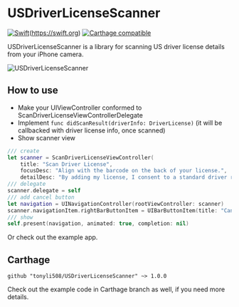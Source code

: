 # USDriverLicenseScanner

[![Swift](https://img.shields.io/badge/Swift-4.1-orange.svg?style=flat)](https://img.shields.io/badge/Swift-4.0-orange.svg?style=flat)(https://swift.org)
[![Carthage compatible](https://img.shields.io/badge/Carthage-compatible-4BC51D.svg?style=flat)](https://github.com/Carthage/Carthage)

USDriverLicenseScanner is a library for scanning US driver license details from your iPhone camera.

![USDriverLicenseScanner](https://github.com/tonyli508/USDriverLicenseScanner/blob/master/images/screenshot2.png)

## How to use
* Make your UIViewController conformed to ScanDriverLicenseViewControllerDelegate
* Implement `func didScanResult(driverInfo: DriverLicense)` (it will be callbacked with driver license info, once scanned)
* Show scanner view
```swift
/// create
let scanner = ScanDriverLicenseViewController(
	title: "Scan Driver License", 
	focusDesc: "Align with the barcode on the back of your license.", 
	detailDesc: "By adding my license, I consent to a standard driver record check, powered by Checkr")
/// delegate
scanner.delegate = self
/// add cancel button
let navigation = UINavigationController(rootViewController: scanner)
scanner.navigationItem.rightBarButtonItem = UIBarButtonItem(title: "Cancel", style: .done, target: self, action: #selector(dismissSelf))
/// show
self.present(navigation, animated: true, completion: nil)
```
Or check out the example app.

## Carthage
```ogdl
github "tonyli508/USDriverLicenseScanner" ~> 1.0.0
```
Check out the example code in Carthage branch as well, if you need more details.
